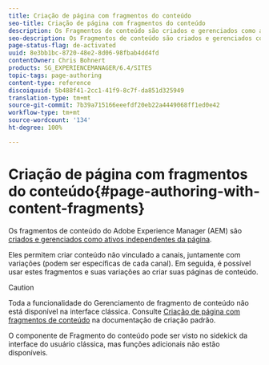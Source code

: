 ```yaml
---
title: Criação de página com fragmentos do conteúdo
seo-title: Criação de página com fragmentos do conteúdo
description: Os Fragmentos de conteúdo são criados e gerenciados como ativos independentes da página. Eles permitem criar um conteúdo neutro ao canal, juntamente com variações.
seo-description: Os Fragmentos de conteúdo são criados e gerenciados como ativos independentes da página. Eles permitem criar um conteúdo neutro ao canal, juntamente com variações.
page-status-flag: de-activated
uuid: 8e3bb1bc-8720-48e2-8d06-98fbab4dd4fd
contentOwner: Chris Bohnert
products: SG_EXPERIENCEMANAGER/6.4/SITES
topic-tags: page-authoring
content-type: reference
discoiquuid: 5b488f41-2cc1-41f9-8c7f-da851d325949
translation-type: tm+mt
source-git-commit: 7b39a715166eeefdf20eb22a4449068ff1ed0e42
workflow-type: tm+mt
source-wordcount: '134'
ht-degree: 100%

---
```



# Criação de página com fragmentos do conteúdo{#page-authoring-with-content-fragments}

Os fragmentos de conteúdo do Adobe Experience Manager (AEM) são [criados e gerenciados como ativos independentes da página](/help/assets/content-fragments.md).

Eles permitem criar conteúdo não vinculado a canais, juntamente com variações (podem ser específicas de cada canal). Em seguida, é possível usar estes fragmentos e suas variações ao criar suas páginas de conteúdo.

>[!CAUTION]
>
>Toda a funcionalidade do Gerenciamento de fragmento de conteúdo não está disponível na interface clássica. Consulte [Criação de página com fragmentos de conteúdo](/help/sites-authoring/content-fragments.md) na documentação de criação padrão.
>
>O componente de Fragmento do conteúdo pode ser visto no sidekick da interface do usuário clássica, mas funções adicionais não estão disponíveis.

